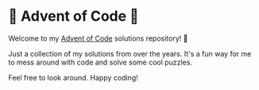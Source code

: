# 🎄 Advent of Code 🎄

Welcome to my [Advent of Code](https://adventofcode.com/) solutions repository! 🌟

Just a collection of my solutions from over the years. It's a fun way for me to mess around with code and solve some cool puzzles.

Feel free to look around. Happy coding!
